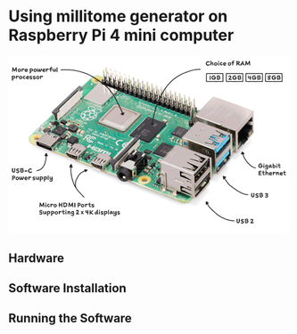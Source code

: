# Using millitome generator on Raspberry Pi 4 mini computer




![Raspberry Pi4!](images/raspi4-1.png "raspi4-1.png")


## Hardware

## Software Installation

## Running the Software
